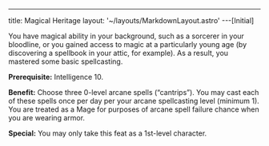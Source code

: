 ---
title: Magical Heritage
layout: '~/layouts/MarkdownLayout.astro'
---[Initial]

You have magical ability in your background, such as a sorcerer in your
bloodline, or you gained access to magic at a particularly young age (by
discovering a spellbook in your attic, for example). As a result, you mastered
some basic spellcasting.

**Prerequisite:** Intelligence 10.

**Benefit:** Choose three 0-level arcane spells (“cantrips”). You may cast
each of these spells once per day per your arcane spellcasting level (minimum
1). You are treated as a Mage for purposes of arcane spell failure chance when
you are wearing armor.

**Special:** You may only take this feat as a 1st-level character.

